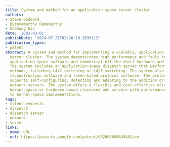 ```yaml
---
title: System and method for an application space server cluster
authors:
- Steve Goddard
- Byravamurthy Ramamurthy
- Xuehong Gan
date: '2003-03-01'
publishDate: '2024-07-21T02:26:10.263911Z'
publication_types:
- patent
abstract: A system and method for implementing a scalable, application-space, highly-available
  server cluster. The system demonstrates high performance and fault tolerance using
  application-space software and commercial-off-the-shelf hardware and operating systems.
  The system includes an application-space dispatch server that performs various switching
  methods, including L4/2 switching or L4/3 switching. The system also includes state
  reconstruction software and token-based protocol software. The protocol software
  supports self-configuring, detecting and adapting to the addition or removal of
  network servers. The system offers a flexible and cost-effective alternative to
  kernel-space or hardware-based clustered web servers with performance comparable
  to kernel-space implementations.
tags:
- client requests
- dispatch
- dispatch server
- network
- server
links:
- name: URL
  url: https://patents.google.com/patent/US20030046394A1/en
---
```

